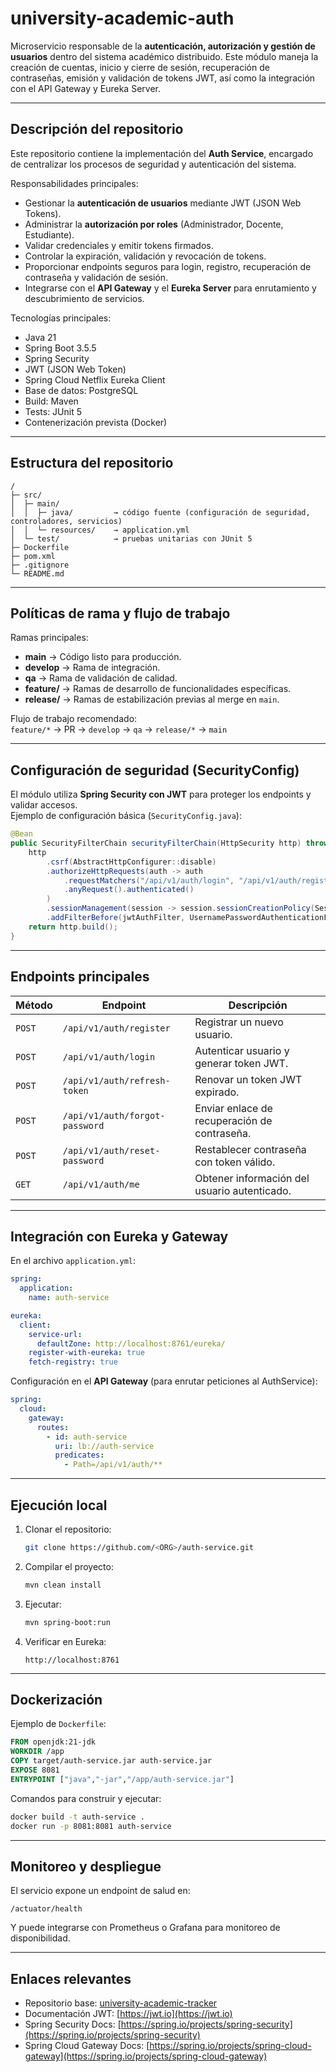 # university-academic-auth

Microservicio responsable de la **autenticación, autorización y gestión de usuarios** dentro del sistema académico distribuido. Este módulo maneja la creación de cuentas, inicio y cierre de sesión, recuperación de contraseñas, emisión y validación de tokens JWT, así como la integración con el API Gateway y Eureka Server.

---

## Descripción del repositorio

Este repositorio contiene la implementación del **Auth Service**, encargado de centralizar los procesos de seguridad y autenticación del sistema.

Responsabilidades principales:

* Gestionar la **autenticación de usuarios** mediante JWT (JSON Web Tokens).  
* Administrar la **autorización por roles** (Administrador, Docente, Estudiante).  
* Validar credenciales y emitir tokens firmados.  
* Controlar la expiración, validación y revocación de tokens.  
* Proporcionar endpoints seguros para login, registro, recuperación de contraseña y validación de sesión.  
* Integrarse con el **API Gateway** y el **Eureka Server** para enrutamiento y descubrimiento de servicios.  

Tecnologías principales:

* Java 21  
* Spring Boot 3.5.5  
* Spring Security  
* JWT (JSON Web Token)  
* Spring Cloud Netflix Eureka Client  
* Base de datos: PostgreSQL  
* Build: Maven  
* Tests: JUnit 5  
* Contenerización prevista (Docker)

---

## Estructura del repositorio

```
/
├─ src/
│  ├─ main/
│  │  ├─ java/         → código fuente (configuración de seguridad, controladores, servicios)
│  │  └─ resources/    → application.yml
│  └─ test/            → pruebas unitarias con JUnit 5
├─ Dockerfile
├─ pom.xml
├─ .gitignore
└─ README.md
```

---

## Políticas de rama y flujo de trabajo

Ramas principales:

* **main** → Código listo para producción.  
* **develop** → Rama de integración.  
* **qa** → Rama de validación de calidad.  
* **feature/** → Ramas de desarrollo de funcionalidades específicas.  
* **release/** → Ramas de estabilización previas al merge en `main`.

Flujo de trabajo recomendado:  
`feature/*` → PR → `develop` → `qa` → `release/*` → `main`

---

## Configuración de seguridad (SecurityConfig)

El módulo utiliza **Spring Security con JWT** para proteger los endpoints y validar accesos.  
Ejemplo de configuración básica (`SecurityConfig.java`):

```java
@Bean
public SecurityFilterChain securityFilterChain(HttpSecurity http) throws Exception {
    http
        .csrf(AbstractHttpConfigurer::disable)
        .authorizeHttpRequests(auth -> auth
            .requestMatchers("/api/v1/auth/login", "/api/v1/auth/register", "/api/v1/auth/forgot-password").permitAll()
            .anyRequest().authenticated()
        )
        .sessionManagement(session -> session.sessionCreationPolicy(SessionCreationPolicy.STATELESS))
        .addFilterBefore(jwtAuthFilter, UsernamePasswordAuthenticationFilter.class);
    return http.build();
}
```

---

## Endpoints principales

| Método | Endpoint | Descripción |
|--------|-----------|--------------|
| `POST` | `/api/v1/auth/register` | Registrar un nuevo usuario. |
| `POST` | `/api/v1/auth/login` | Autenticar usuario y generar token JWT. |
| `POST` | `/api/v1/auth/refresh-token` | Renovar un token JWT expirado. |
| `POST` | `/api/v1/auth/forgot-password` | Enviar enlace de recuperación de contraseña. |
| `POST` | `/api/v1/auth/reset-password` | Restablecer contraseña con token válido. |
| `GET` | `/api/v1/auth/me` | Obtener información del usuario autenticado. |

---

## Integración con Eureka y Gateway

En el archivo `application.yml`:

```yaml
spring:
  application:
    name: auth-service

eureka:
  client:
    service-url:
      defaultZone: http://localhost:8761/eureka/
    register-with-eureka: true
    fetch-registry: true
```

Configuración en el **API Gateway** (para enrutar peticiones al AuthService):

```yaml
spring:
  cloud:
    gateway:
      routes:
        - id: auth-service
          uri: lb://auth-service
          predicates:
            - Path=/api/v1/auth/**
```

---

## Ejecución local

1. Clonar el repositorio:
   ```bash
   git clone https://github.com/<ORG>/auth-service.git
   ```
2. Compilar el proyecto:
   ```bash
   mvn clean install
   ```
3. Ejecutar:
   ```bash
   mvn spring-boot:run
   ```
4. Verificar en Eureka:
   ```
   http://localhost:8761
   ```

---

## Dockerización

Ejemplo de `Dockerfile`:

```dockerfile
FROM openjdk:21-jdk
WORKDIR /app
COPY target/auth-service.jar auth-service.jar
EXPOSE 8081
ENTRYPOINT ["java","-jar","/app/auth-service.jar"]
```

Comandos para construir y ejecutar:

```bash
docker build -t auth-service .
docker run -p 8081:8081 auth-service
```

---

## Monitoreo y despliegue

El servicio expone un endpoint de salud en:  
```
/actuator/health
```

Y puede integrarse con Prometheus o Grafana para monitoreo de disponibilidad.

---

## Enlaces relevantes

* Repositorio base: [university-academic-tracker](https://github.com/IAndresPH/university-academic-tracker.git)  
* Documentación JWT: [https://jwt.io](https://jwt.io)  
* Spring Security Docs: [https://spring.io/projects/spring-security](https://spring.io/projects/spring-security)  
* Spring Cloud Gateway Docs: [https://spring.io/projects/spring-cloud-gateway](https://spring.io/projects/spring-cloud-gateway)
